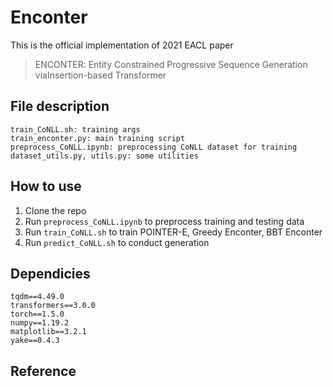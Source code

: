 # Enconter
This is the official implementation of 2021 EACL paper
> ENCONTER: Entity Constrained Progressive Sequence Generation viaInsertion-based Transformer
## File description
```
train_CoNLL.sh: training args
train_enconter.py: main training script
preprocess_CoNLL.ipynb: preprocessing CoNLL dataset for training
dataset_utils.py, utils.py: some utilities
```
## How to use
1. Clone the repo
2. Run `preprocess_CoNLL.ipynb` to preprocess training and testing data
3. Run `train_CoNLL.sh` to train POINTER-E, Greedy Enconter, BBT Enconter
4. Run `predict_CoNLL.sh` to conduct generation
## Dependicies
```
tqdm==4.49.0
transformers==3.0.0
torch==1.5.0
numpy==1.19.2
matplotlib==3.2.1
yake==0.4.3
```
## Reference
